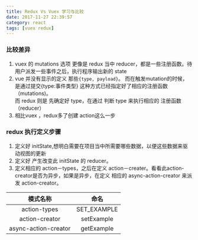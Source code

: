 ```yaml
---
title: Redux Vs Vuex 学习与比较
date: 2017-11-27 22:39:57
category: react
tags: [vuex redux]
---
```

### 比较差异
1. vuex 的 mutations 选项 更像是 redux 当中 reducer，都是一些注册函数。待用户派发一些事件之后，执行程序输出新的 state
2. vue 并没有显示的定义 那些`{type, payload}`。 而在触发mutation的时候，是通过提交{type:事件类型} 这种方式已经指定好了相应的注册函数（mutations)。  
而 redux 则是 先确定好 type，在通过 判断 type 来执行相应的 注册函数（reducer）
3. 相比vuex ，redux多了创建 action这么一步

### redux 执行定义步骤
1. 定义好 initState,想明白需要在项目当中所需要哪些数据，以便这些数据来驱动视图的更新
2. 定义好 产生改变此 initState 的 reducer。
3. 定义相应的 action－types，之后在定义 action－creater。看看此action-creator是否为异步，如果是异步，在定义 相应的 async-action-creator 来派发 action-creator。

|模式名称|命名|
|:--:|:--:|
|action-types|SET_EXAMPLE|
|action-creator|setExample|
|async-action-creator|getExample|
